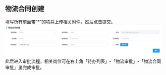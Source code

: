 ## 物流合同创建
填写所有前面带“*”的项并上传相关附件，然后点击<kbd>提交</kbd>。
![图片](/images/logistics/logistics1.png)   
此后进入审批流程，相关岗位可在右上角「待办列表」-「物流审批」-「物流合同审批」里完成审批。  
<ShowImg src="/images/process/wl-wljsdsp.png" text="“物流合同审批”的审批流程图"/>  